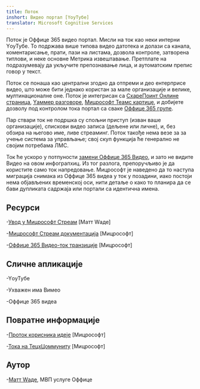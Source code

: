 ```yaml
---
title: Поток
inshort: Видео портал [YоуТубе]
translator: Microsoft Cognitive Services
---
```



Поток је Оффице 365 видео портал. Мисли на ток као неки интерни YоуТубе. То подржава више типова видео датотека и долази са канала, коментарисање, прати, пази на листама, дозвола контроле, затворена титлови, и неке основне Метрика извештавање. Претплате на подразумевају да укључите препознавање лица, и аутоматским препис говор у текст.

Поток се понаша као централни згодно да отпреми и део ентерприсе видео, што може бити једнако користан за мале организације и велике, мултинационалне оне. Поток је интегрисан са [СхареПоинт Онлине страница](https://docs.microsoft.com/en-us/stream/embed-video-sharepoint), [Yаммер разговоре](https://stream.microsoft.com/en-us/blog/share-on-yammer/), [Мицрософт Теамс картице](https://docs.microsoft.com/en-us/stream/embed-video-microsoft-teams), и добијете дозволу под контролом тока портал са сваке [Оффице 365 групе](http://icsh.pt/O365groups).

Пар ствари ток не подршка су спољни приступ (изван ваше организације), спискови видео записа (дељене или личне), и, без обзира на његово име, ливе стреаминг. Поток такође нема везе за за учење система за управљање; свој скуп функција ће генерално не својим потребама ЛМС.

Ток ће ускоро у потпуности [замени Оффице 365 Видео](https://docs.microsoft.com/en-us/stream/migrate-from-office-365), и зато не видите Видео на овом инфограпхиц. Из тог разлога, препоручљиво је да користите само ток напредовање. Мицрософт је наведено да то наступа миграција снимака из Оффице 365 видеа у ток у позадини, иако постоји нема објављених временској оси, нити детаље о како то планира да се бави дупликата садржаја или портали са идентична имена.

Ресурси
---------

-[Увод у Мицрософт Стреам](https://www.linkedin.com/pulse/stream-video-portal-now-available-matt-wade/)
    \[Матт Wаде\]

-[Мицрософт Стреам документација](https://docs.microsoft.com/en-us/stream/)
    \[Мицрософт\]

-[Оффице 365 Видео-ток транзиције](https://docs.microsoft.com/en-us/stream/migrate-from-office-365)
    \[Мицрософт\]

Сличне апликације
--------------------

-YоуТубе

-Ухважен има Вимео

-Оффице 365 видеа

Повратне информације
---------

-[Проток корисника идеје](https://techcommunity.microsoft.com/t5/Microsoft-Stream-Ideas/idb-p/StreamIdeas)
    \[Мицрософт\]

-[Тока на ТецхЦоммунитy](https://techcommunity.microsoft.com/t5/Microsoft-Stream-Ideas/idb-p/StreamIdeas)
    \[Мицрософт\]

Аутор
---------

-[Матт Wаде](https://www.linkedin.com/in/thatmattwade/), МВП услуге Оффице


